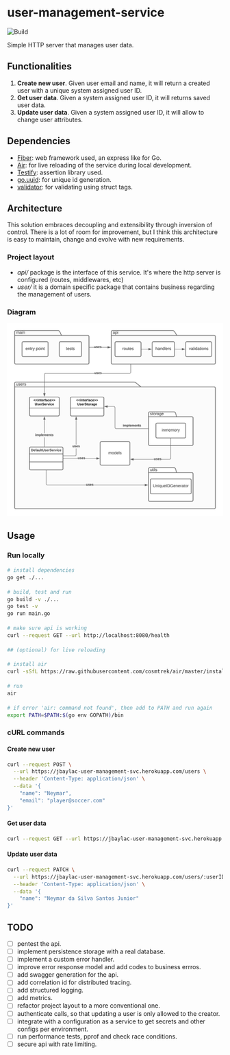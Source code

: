 # user-management-service

![Build](https://github.com/JordyBaylac/user-management-service/actions/workflows/go.yml/badge.svg?branch=main)

Simple HTTP server that manages user data.

## Functionalities
1. __Create new user__. Given user email and name, it will return a created user with a unique system assigned user ID.
2. __Get user data__. Given a system assigned user ID, it will returns saved user data.
3. __Update user data__. Given a system assigned user ID, it will allow to change user attributes.

## Dependencies
- [Fiber](https://gofiber.io/): web framework used, an express like for Go.
- [Air](https://github.com/cosmtrek/air): for live reloading of the service during local development.
- [Testify](https://github.com/stretchr/testify): assertion library used.
- [go.uuid](https://github.com/satori/go.uuid): for unique id generation.
- [validator](https://github.com/go-playground/validator): for validating using struct tags.

## Architecture
This solution embraces decoupling and extensibility through inversion of control. There is a lot of room for improvement, but I think this architecture is easy to maintain, change and evolve with new requirements. 

### Project layout
- _api/_ package is the interface of this service. It's where the http server is configured (routes, middlewares, etc)
- _user/_ it is a domain specific package that contains business regarding the management of users.

### Diagram
![Architecture Diagram](architecture.png)

## Usage
### Run locally
```sh
# install dependencies
go get ./...

# build, test and run
go build -v ./...
go test -v
go run main.go

# make sure api is working
curl --request GET --url http://localhost:8080/health

## (optional) for live reloading

# install air
curl -sSfL https://raw.githubusercontent.com/cosmtrek/air/master/install.sh | sh -s -- -b $(go env GOPATH)/bin

# run
air

# if error 'air: command not found', then add to PATH and run again
export PATH=$PATH:$(go env GOPATH)/bin
```

### cURL commands
#### Create new user
```sh
curl --request POST \
  --url https://jbaylac-user-management-svc.herokuapp.com/users \
  --header 'Content-Type: application/json' \
  --data '{
	"name": "Neymar",
	"email": "player@soccer.com"
}'
```

#### Get user data
```sh
curl --request GET --url https://jbaylac-user-management-svc.herokuapp.com/users/:userID
```

#### Update user data
```sh
curl --request PATCH \
  --url https://jbaylac-user-management-svc.herokuapp.com/users/:userID \
  --header 'Content-Type: application/json' \
  --data '{
	"name": "Neymar da Silva Santos Junior"
}'
```

## TODO
- [ ] pentest the api.
- [ ] implement persistence storage with a real database. 
- [ ] implement a custom error handler.
- [ ] improve error response model and add codes to business errros.
- [ ] add swagger generation for the api.
- [ ] add correlation id for distributed tracing.
- [ ] add structured logging.
- [ ] add metrics.
- [ ] refactor project layout to a more conventional one.
- [ ] authenticate calls, so that updating a user is only allowed to the creator.
- [ ] integrate with a configuration as a service to get secrets and other configs per environment.
- [ ] run performance tests, pprof and check race conditions.
- [ ] secure api with rate limiting.